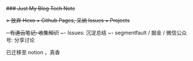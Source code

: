 ~~### Just My Blog Tech Note~~

~~> 放弃 Hexo + Github Pages, 采纳 Issues + Projects~~

~~- 有道云笔记: 收集知识~~
~- Issues: 沉淀总结
~- segmentfault / 掘金 / 微信公众号: 分享讨论

已迁移至 notion ，真香
